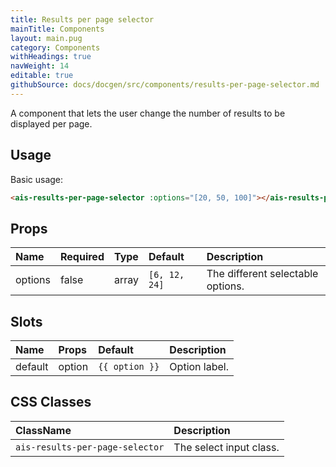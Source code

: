 ```yaml
---
title: Results per page selector
mainTitle: Components
layout: main.pug
category: Components
withHeadings: true
navWeight: 14
editable: true
githubSource: docs/docgen/src/components/results-per-page-selector.md
---
```


A component that lets the user change the number of results to be displayed per page.

## Usage

Basic usage:

```html
<ais-results-per-page-selector :options="[20, 50, 100]"></ais-results-per-page-selector>
```

## Props

| Name    | Required | Type  | Default       | Description                       |
|:--------|:---------|:------|:--------------|:----------------------------------|
| options | false    | array | `[6, 12, 24]` | The different selectable options. |


## Slots

| Name    | Props  | Default        | Description   |
|:--------|:-------|:---------------|:--------------|
| default | option | `{{ option }}` | Option label. |

## CSS Classes

| ClassName                       | Description             |
|:--------------------------------|:------------------------|
| `ais-results-per-page-selector` | The select input class. |
